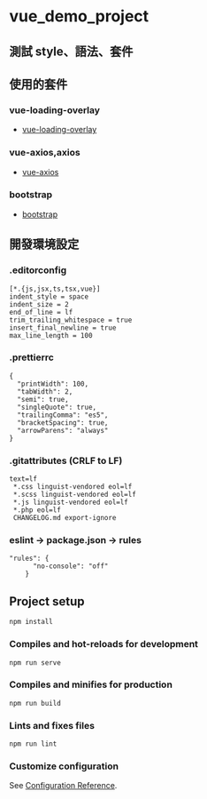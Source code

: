 # vue_demo_project

## 測試 style、語法、套件

## 使用的套件

### vue-loading-overlay

- [vue-loading-overlay](https://www.npmjs.com/package/vue-loading-overlay)

### vue-axios,axios

- [vue-axios](https://www.npmjs.com/package/vue-axios)

### bootstrap

- [bootstrap](https://www.npmjs.com/package/bootstrap)

## 開發環境設定

### .editorconfig

```
[*.{js,jsx,ts,tsx,vue}]
indent_style = space
indent_size = 2
end_of_line = lf
trim_trailing_whitespace = true
insert_final_newline = true
max_line_length = 100
```

### .prettierrc

```
{
  "printWidth": 100,
  "tabWidth": 2,
  "semi": true,
  "singleQuote": true,
  "trailingComma": "es5",
  "bracketSpacing": true,
  "arrowParens": "always"
}
```

### .gitattributes (CRLF to LF)

```
text=lf
 *.css linguist-vendored eol=lf
 *.scss linguist-vendored eol=lf
 *.js linguist-vendored eol=lf
 *.php eol=lf
 CHANGELOG.md export-ignore
```

### eslint → package.json → rules

```
"rules": {
      "no-console": "off"
    }
```

## Project setup

```
npm install
```

### Compiles and hot-reloads for development

```
npm run serve
```

### Compiles and minifies for production

```
npm run build
```

### Lints and fixes files

```
npm run lint
```

### Customize configuration

See [Configuration Reference](https://cli.vuejs.org/config/).

